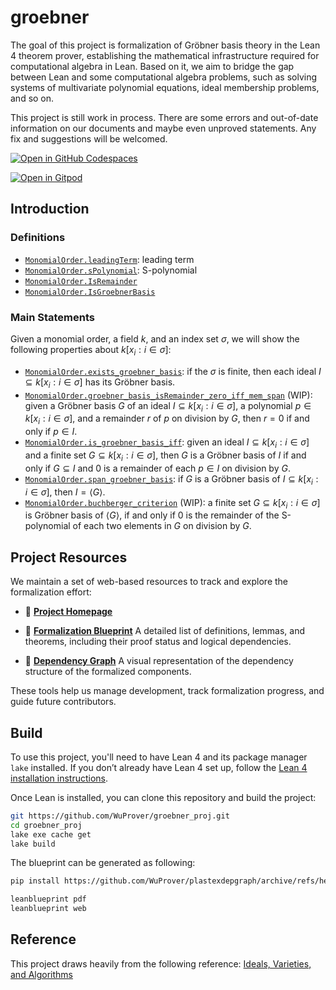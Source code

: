 # groebner

The goal of this project is formalization of Gröbner basis theory in the Lean 4 theorem prover, establishing the mathematical infrastructure required for computational algebra in Lean. Based on it, we aim to bridge the gap between Lean and some computational algebra problems, such as solving systems of multivariate polynomial equations, ideal membership problems, and so on.

This project is still work in process. There are some errors and out-of-date information on our documents and maybe even unproved statements. Any fix and suggestions will be welcomed.

[![Open in GitHub Codespaces](https://github.com/codespaces/badge.svg)](https://codespaces.new/WuProver/groebner_proj)

[![Open in Gitpod](https://gitpod.io/button/open-in-gitpod.svg)](https://gitpod.io/#https://github.com/WuProver/groebner_proj)

## Introduction

### Definitions

- [`MonomialOrder.leadingTerm`](https://wuprover.github.io/groebner_proj/docs/find/#doc/MonomialOrder.leadingTerm): leading term
- [`MonomialOrder.sPolynomial`](https://wuprover.github.io/groebner_proj/docs/find/#doc/MonomialOrder.sPolynomial): S-polynomial
- [`MonomialOrder.IsRemainder`](https://wuprover.github.io/groebner_proj/docs/find/#doc/MonomialOrder.IsRemainder)
- [`MonomialOrder.IsGroebnerBasis`](https://wuprover.github.io/groebner_proj/docs/find/#doc/MonomialOrder.IsGroebnerBasis)

### Main Statements

Given a monomial order, a field $k$, and an index set $\sigma$, we will show the following properties about $k[x_i:i\in \sigma]$:

- [`MonomialOrder.exists_groebner_basis`](https://wuprover.github.io/groebner_proj/docs/find/#doc/MonomialOrder.exists_groebner_basis): if the $\sigma$ is finite, then each ideal $I \subseteq k[x_i: i\in \sigma]$ has its Gröbner basis.
- [`MonomialOrder.groebner_basis_isRemainder_zero_iff_mem_span`](https://wuprover.github.io/groebner_proj/docs/find/#doc/MonomialOrder.groebner_basis_isRemainder_zero_iff_mem_span) (WIP): given a Gröbner basis $G$ of an ideal $I\subseteq k[x_i: i\in \sigma]$, a polynomial $p\in k[x_i: i\in \sigma]$, and a remainder $r$ of $p$ on division by $G$, then $r = 0$ if and only if $p\in I$.
- [`MonomialOrder.is_groebner_basis_iff`](https://wuprover.github.io/groebner_proj/docs/find/#doc/MonomialOrder.is_groebner_basis_iff): given an ideal $I\subseteq k[x_i:i\in\sigma]$ and a finite set $G\subseteq k[x_i:i\in\sigma]$, then $G$ is a Gröbner basis of $I$ if and only if $G \subseteq I$ and $0$ is a remainder of each $p\in I$ on division by $G$.
- [`MonomialOrder.span_groebner_basis`](https://wuprover.github.io/groebner_proj/docs/find/#doc/MonomialOrder.span_groebner_basis): if $G$ is a Gröbner basis of $I\subseteq k[x_i:i\in\sigma]$, then $I=\langle G\rangle$.
- [`MonomialOrder.buchberger_criterion`](https://wuprover.github.io/groebner_proj/docs/find/#doc/MonomialOrder.buchberger_criterion) (WIP): a finite set $G\subseteq k[x_i:i\in\sigma]$ is Gröbner basis of $\langle G\rangle$, if and only if $0$ is the remainder of the S-polynomial of each two elements in $G$ on division by $G$.

## Project Resources

We maintain a set of web-based resources to track and explore the formalization effort:

- 📘 **[Project Homepage](https://wuprover.github.io/groebner_proj/)**

- 📐 **[Formalization Blueprint](https://wuprover.github.io/groebner_proj/blueprint/)**
  A detailed list of definitions, lemmas, and theorems, including their proof status and logical dependencies.

- 🔗 **[Dependency Graph](https://wuprover.github.io/groebner_proj/blueprint/dep_graph_document.html)**
  A visual representation of the dependency structure of the formalized components.

These tools help us manage development, track formalization progress, and guide future contributors.

## Build

To use this project, you'll need to have Lean 4 and its package manager `lake` installed. If you don’t already have Lean 4 set up, follow the [Lean 4 installation instructions](https://leanprover-community.github.io/get_started.html).

Once Lean is installed, you can clone this repository and build the project:

```bash
git https://github.com/WuProver/groebner_proj.git
cd groebner_proj
lake exe cache get
lake build
```

The blueprint can be generated as following:
```bash
pip install https://github.com/WuProver/plastexdepgraph/archive/refs/heads/settitle.zip leanblueprint

leanblueprint pdf
leanblueprint web
```

## Reference
This project draws heavily from the following reference:
[Ideals, Varieties, and Algorithms](https://link.springer.com/book/10.1007/978-3-319-16721-3)
